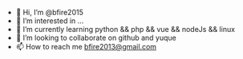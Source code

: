 - 👋 Hi, I’m @bfire2015
- 👀 I’m interested in ...
- 🌱 I’m currently learning python && php && vue && nodeJs && linux
- 💞️ I’m looking to collaborate on github and yuque
- 📫 How to reach me bfire2013@gmail.com

<!---
bfire2015/bfire2015 is a ✨ special ✨ repository because its `README.md` (this file) appears on your GitHub profile.
You can click the Preview link to take a look at your changes.
--->
